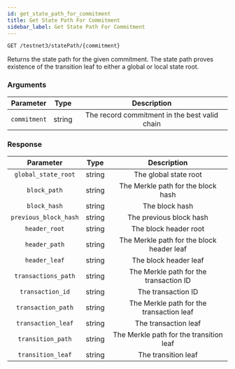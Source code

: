 ```yaml
---
id: get_state_path_for_commitment
title: Get State Path For Commitment
sidebar_label: Get State Path For Commitment
---
```


```bash title=ENDPOINT
GET /testnet3/statePath/{commitment}
```

Returns the state path for the given commitment.
The state path proves existence of the transition leaf to either a global or local state root.

### Arguments

|  Parameter   |  Type  |                  Description                  |
|:------------:|:------:|:---------------------------------------------:|
| `commitment` | string | The record commitment in the best valid chain |

### Response

|       Parameter       |  Type  |                Description                |
|:---------------------:|:------:|:-----------------------------------------:|
|  `global_state_root`  | string |           The global state root           |
|     `block_path`      | string |    The Merkle path for the block hash     |
|     `block_hash`      | string |              The block hash               |
| `previous_block_hash` | string |          The previous block hash          |
|     `header_root`     | string |           The block header root           |
|     `header_path`     | string | The Merkle path for the block header leaf |
|     `header_leaf`     | string |           The block header leaf           |
|  `transactions_path`  | string |  The Merkle path for the transaction ID   |
|   `transaction_id`    | string |            The transaction ID             |
|  `transaction_path`   | string | The Merkle path for the transaction leaf  |
|  `transaction_leaf`   | string |           The transaction leaf            |
|   `transition_path`   | string |  The Merkle path for the transition leaf  |
|   `transition_leaf`   | string |            The transition leaf            |

